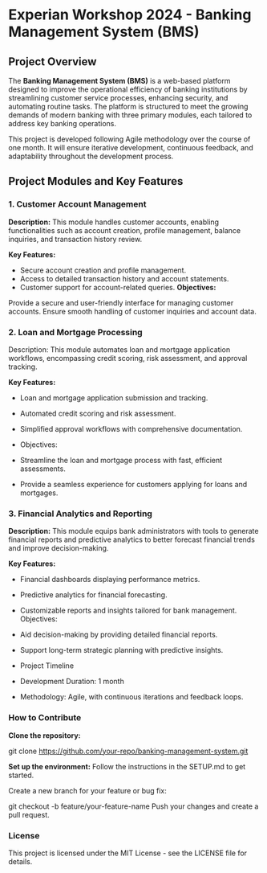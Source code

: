 # Experian Workshop 2024 - Banking Management System (BMS)
## Project Overview
The **Banking Management System (BMS)** is a web-based platform designed to improve the operational efficiency of banking institutions by streamlining customer service processes, enhancing security, and automating routine tasks. The platform is structured to meet the growing demands of modern banking with three primary modules, each tailored to address key banking operations.

This project is developed following Agile methodology over the course of one month. It will ensure iterative development, continuous feedback, and adaptability throughout the development process.

## Project Modules and Key Features
### 1. Customer Account Management
**Description:**
This module handles customer accounts, enabling functionalities such as account creation, profile management, balance inquiries, and transaction history review.

**Key Features:**

- Secure account creation and profile management.
- Access to detailed transaction history and account statements.
- Customer support for account-related queries.
**Objectives:**

Provide a secure and user-friendly interface for managing customer accounts.
Ensure smooth handling of customer inquiries and account data.
### 2. Loan and Mortgage Processing
Description:
This module automates loan and mortgage application workflows, encompassing credit scoring, risk assessment, and approval tracking.

**Key Features:**

- Loan and mortgage application submission and tracking.
- Automated credit scoring and risk assessment.
- Simplified approval workflows with comprehensive documentation.
- Objectives:

- Streamline the loan and mortgage process with fast, efficient assessments.
- Provide a seamless experience for customers applying for loans and mortgages.
### 3. Financial Analytics and Reporting
**Description:**
This module equips bank administrators with tools to generate financial reports and predictive analytics to better forecast financial trends and improve decision-making.

**Key Features:**

- Financial dashboards displaying performance metrics.
- Predictive analytics for financial forecasting.
- Customizable reports and insights tailored for bank management.
Objectives:

- Aid decision-making by providing detailed financial reports.
- Support long-term strategic planning with predictive insights.
- Project Timeline
- Development Duration: 1 month
- Methodology: Agile, with continuous iterations and feedback loops.
### How to Contribute
**Clone the repository:**

git clone https://github.com/your-repo/banking-management-system.git

**Set up the environment:**
Follow the instructions in the SETUP.md to get started.

Create a new branch for your feature or bug fix:

git checkout -b feature/your-feature-name
Push your changes and create a pull request.

### License
This project is licensed under the MIT License - see the LICENSE file for details.
